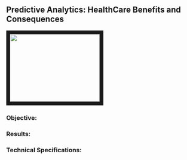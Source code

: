 ## Predictive Analytics: HealthCare Benefits and Consequences 

<img src="./flag.jpg" 
 width="240" height="180" border="10" />

### Objective:


### Results:




### Technical Specifications:

